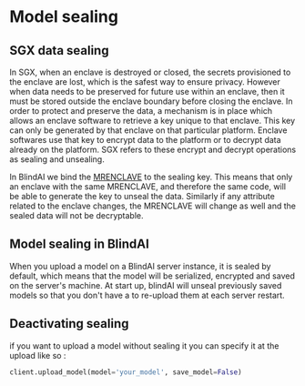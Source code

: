 # Model sealing

## SGX data sealing

In SGX, when an enclave is destroyed or closed, the secrets provisioned to the enclave are lost, which is the safest way to ensure privacy. However when data needs to be preserved for future use within an enclave, then it must be stored outside the enclave boundary before closing the enclave. In order to protect and preserve the data, a mechanism is in place which allows an enclave software to retrieve a key unique to that enclave. This key can only be generated by that enclave on that particular platform. Enclave softwares use that key to encrypt data to the platform or to decrypt data already on the platform. SGX refers to these encrypt and decrypt operations as sealing and unsealing.

In BlindAI we bind the [MRENCLAVE](privacy.md#verifying-the-enclave) to the sealing key. This means that only an enclave with the same MRENCLAVE, and therefore the same code, will be able to generate the key to unseal the data. Similarly if any attribute related to the enclave changes, the MRENCLAVE will change as well and the sealed data will not be decryptable.

## Model sealing in BlindAI

When you upload a model on a BlindAI server instance, it is sealed by default, which means that the model will be serialized, encrypted and saved on the server's machine. At start up, blindAI will unseal previously saved models so that you don't have a to re-upload them at each server restart.

## Deactivating sealing

if you want to upload a model without sealing it you can specify it at the upload like so :

```python
client.upload_model(model='your_model', save_model=False)
```